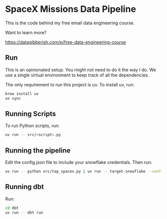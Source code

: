 # SpaceX Missions Data Pipeline

This is the code behind my free email data engineering course.

Want to learn more?

https://datagibberish.com/p/free-data-engineering-course

## Run

This is an opinionated setup. You might not need to do it the way I do.
We use a single virtual environment to keep track of all the dependencies.

The only requirement to run this project is uv.
To install uv, run:

```sh
brew install uv
uv sync
```

## Running Scripts

To run Python scripts, run:

```sh
uv run -- src/<script>.py
```

## Running the pipeline

Edit the config.json file to include your snowflake credentials.
Then run:


```sh
uv run -- python src/tap_spacex.py | uv run -- target-snowflake --config src/config.json
```

## Running dbt

Run:

```sh
cd dbt
uv run -- dbt run
```
